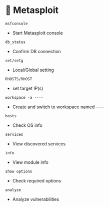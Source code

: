 # 🔷 Metasploit

`msfconsole`
- Start Metasploit console
  
`db_status`
- Confirm DB connection
  
`set/setg`
- Local/Global setting

`RHOSTS/RHOST`
- set target IP(s)

`workspace -a ----`
- Create and switch to workspace named ----

`hosts`
- Check OS info

`services`
- View discovered services

`info`
- View module info

`show options`
- Check required options

`analyze`
- Analyze vulnerabilities


